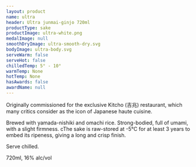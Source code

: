 ```yaml
---
layout: product
name: ultra
header: Ultra junmai-ginjo 720ml
productType: sake
productImage: ultra-white.png
medalImage: null
smoothDryImage: ultra-smooth-dry.svg
bodyImage: ultra-body.svg
serveWarm: false
serveHot: false
chilledTemp: 5° - 10°
warmTemp: None
hotTemp: None
hasAwards: false
awardName: null
---
```


Originally commissioned for the exclusive Kitcho (吉兆) restaurant, which many critics consider as the icon of Japanese haute cuisine.  

Brewed with yamada-nishiki and omachi rice. Strong-bodied, full of umami, with a slight firmness. cThe sake is raw-stored at -5°C for at least 3 years to embed its ripeness, giving a long and crisp finish.  

Serve chilled.  

720ml, 16% alc/vol
